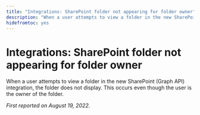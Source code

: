 ```yaml
---
title: "Integrations: SharePoint folder not appearing for folder owner"
description: "When a user attempts to view a folder in the new SharePoint (GraphAPI) integration, the folder does not display. This occurs even though the user is the owner of the folder."
hidefromtoc: yes
---
```


# Integrations: SharePoint folder not appearing for folder owner

When a user attempts to view a folder in the new SharePoint (Graph API) integration, the folder does not display. This occurs even though the user is the owner of the folder.

_First reported on August 19, 2022._

